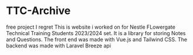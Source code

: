 # TTC-Archive
free project I regret
This is website i worked on for Nestle FLowergate Technical Training Students 2023/2024 set. It is a library for storing Notes and Questions. The front end was made with Vue.js and Tailwind CSS. The backend was made with Laravel Breeze api
